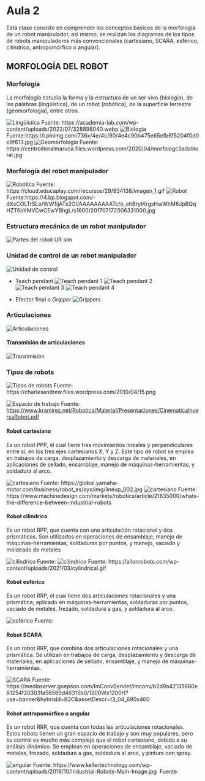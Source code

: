 <h1>Aula 2</h1>

Esta clase consiste en comprender los conceptos básicos de la morfología de un robot manipulador, así mismo, se realizan los diagramas de los tipos de robots manipuladores más convencionales (cartesiano, SCARA, esférico, cilíndrico, antropomórfico o angular).

<h2>MORFOLOGÍA DEL ROBOT</h2>

<h3>Morfología</h3>

La morfología estudia la forma y la estructura de un ser vivo (biología), de las palabras (lingüística), de un robot (robótica), de la superficie terrestre (geomorfología), entre otros.

<img src="https://academia-lab.com/wp-content/uploads/2022/07/328898040.webp" alt="Lingüística" caption="Hola"/>
Fuente: https://academia-lab.com/wp-content/uploads/2022/07/328898040.webp

<img src="https://i.pinimg.com/736x/4e/4c/90/4e4c90b475e65efb6f5204f0d0e9f613.jpg" alt="Biología" caption="Hola"/>
Fuente:https://i.pinimg.com/736x/4e/4c/90/4e4c90b475e65efb6f5204f0d0e9f613.jpg

<img src="https://centrolitoralmaruca.files.wordpress.com/2020/04/morfologc3adalitoral.jpg" alt="Geomorfología" caption="Hola"/>
Fuente: https://centrolitoralmaruca.files.wordpress.com/2020/04/morfologc3adalitoral.jpg

<h3>Morfología del robot manipulador</h3>

<img src="https://cloud.educaplay.com/recursos/29/934138/imagen_1.gif" alt="Robótica" caption="Hola"/>
Fuente: https://cloud.educaplay.com/recursos/29/934138/imagen_1.gif

<img src="https://4.bp.blogspot.com/-dXsCOLTrSLo/WW1ijATx2OI/AAAAAAAAATc/o_ehBryIKrgsHwWhM6JpBQqHZT6oYMVCwCEwYBhgL/s1600/201707172006331000.jpg" alt="Robot" caption="Hola"/>
Fuente:https://4.bp.blogspot.com/-dXsCOLTrSLo/WW1ijATx2OI/AAAAAAAAATc/o_ehBryIKrgsHwWhM6JpBQqHZT6oYMVCwCEwYBhgL/s1600/201707172006331000.jpg

<h3>Estructura mecánica de un robot manipulador</h3>

![Partes del robot UR sim](image.png)

<h3>Unidad de control de un robot manipulador</h3>

![Unidad de control](image-1.png)

- Teach pendant
![Teach pendant 1](image-2.png)
![Teach pendant 2](image-3.png)
![Teach pendant 3](image-4.png)
![Teach pendant 4](image-5.png)

- Efector final o <i>Gripper</i>
![Grippers](image-6.png)

<h3>Articulaciones</h3>

![Articulaciones](image-7.png)

<h4>Transmisión de articulaciones</h4>

![Transimisión](image-8.png)

<h3>Tipos de robots</h3>

<img src="https://charlesandrew.files.wordpress.com/2010/04/15.png" alt="Tipos de robots" caption="Hola"/>
Fuente: https://charlesandrew.files.wordpress.com/2010/04/15.png

![Espacio de trabajo](image-9.png)
Fuente: https://www.kramirez.net/Robotica/Material/Presentaciones/CinematicaInversaRobot.pdf

<h4>Robot cartesiano</h4>

Es un robot PPP, el cual tiene tres movimientos lineales y perpendiculares entre sí, en los tres ejes cartesianos X, Y y Z. Este tipo de robot se emplea en trabajos de carga, desplazamiento y descarga de materiales, en aplicaciones de sellado, ensamblaje, manejo de máquinas-herramientas, y soldadura al arco.

<img src="https://global.yamaha-motor.com/business/robot_es/xyx/img/lineup_002.jpg" alt="cartesiano" caption="Hola"/>
Fuente: https://global.yamaha-motor.com/business/robot_es/xyx/img/lineup_002.jpg

<img src="https://img.machinedesign.com/files/base/ebm/machinedesign/image/2016/12/machinedesign_com_sites_machinedesign.com_files_uploads_2016_10_12_1216_MD_DiffBetw_Robots_F2.png?auto=format,compress&w=1050&h=590&cache=0.9190536351852236&fit=max" alt="cartesiano" caption="Hola"/>
Fuente: https://www.machinedesign.com/markets/robotics/article/21835000/whats-the-difference-between-industrial-robots

<h4>Robot cilíndrico</h4>

Es un robot RPP, que cuenta con una articulación rotacional y dos prismáticas. Son utilizados en operaciones de ensamblaje, manejo de máquinas-herramientas, soldaduras por puntos, y manejo, vaciado y moldeado de metales

<img src="" alt="cilíndrico" caption="Hola"/>
Fuente:

<img src="https://allonrobots.com/wp-content/uploads/2021/03/cylindrical.gif" alt="cilíndrico" caption="Hola"/>
Fuente: https://allonrobots.com/wp-content/uploads/2021/03/cylindrical.gif

<h4>Robot esférico</h4>

Es un robot RRP, el cual tiene dos articulaciones rotacionales y una prismática; aplicado en máquinas-herramientas, soldaduras por puntos, vaciado de metales, frezado, soldadura a gas, y soldadura al arco.

<img src="" alt="esférico" caption="Hola"/>
Fuente: 

<h4>Robot SCARA</h4>

Es un robot RRP, que combina dos articulaciones rotacionales y una prismática. Se utilizan en trabajos de carga, desplazamiento y descarga de materiales, en aplicaciones de sellado, ensamblaje, y manejo de máquinas-herramientas.  

<img src="https://mediaserver.goepson.com/ImConvServlet/imconv/b2d9a42135880e61254f20303fa56589d46315b0/1200Wx1200H?use=banner&hybrisId=B2C&assetDescr=t3_04_690x460" alt="SCARA" caption="Hola"/>
Fuente: https://mediaserver.goepson.com/ImConvServlet/imconv/b2d9a42135880e61254f20303fa56589d46315b0/1200Wx1200H?use=banner&hybrisId=B2C&assetDescr=t3_04_690x460

<h4>Robot antropomórfico o angular</h4>

Es un robot RRR, que cuenta con todas las articulaciones rotacionales. Estos robots tienen un gran espacio de trabajo y son muy populares, pero su control es mucho más complejo que el robot cartesiano, debido a su análisis dinámico. Se emplean en operaciones de ensamblaje, vaciado de metales, frezado, soldadura a gas, soldadura al arco, y pintura con spray.

<img src="https://www.kellertechnology.com/wp-content/uploads/2016/10/Industrial-Robots-Main-Image.jpg" alt="angular" caption="Hola"/>
Fuente: https://www.kellertechnology.com/wp-content/uploads/2016/10/Industrial-Robots-Main-Image.jpg



<img src="" alt="" caption="Hola"/>
Fuente: